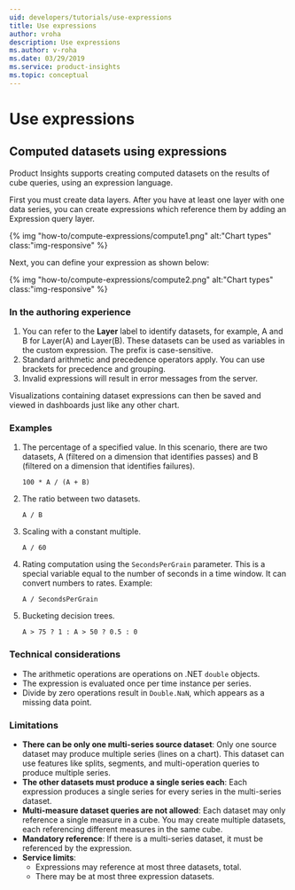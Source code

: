 ```yaml
---
uid: developers/tutorials/use-expressions
title: Use expressions
author: vroha
description: Use expressions
ms.author: v-roha
ms.date: 03/29/2019
ms.service: product-insights
ms.topic: conceptual
---
```


# Use expressions

## Computed datasets using expressions

Product Insights supports creating computed datasets on the results of cube queries, using an expression 
language.

First you must create data layers. After you have at least one layer with one data series, you can create expressions which reference them by adding an Expression query layer.

{% img "how-to/compute-expressions/compute1.png" alt:"Chart types" class:"img-responsive" %}

Next, you can define your expression as shown below:

{% img "how-to/compute-expressions/compute2.png" alt:"Chart types" class:"img-responsive" %}

### In the authoring experience

1. You can refer to the **Layer** label to identify datasets, for example, A and B for Layer(A) and Layer(B). These datasets can be used as variables in the custom expression. The prefix is case-sensitive.
1. Standard arithmetic and precedence operators apply. You can use brackets for precedence and grouping.
1. Invalid expressions will result in error messages from the server.

Visualizations containing dataset expressions can then be saved and viewed in dashboards just like any other chart.

### Examples

1.  The percentage of a specified value. In this scenario, there are two datasets, A (filtered on a dimension that identifies passes) and B (filtered on a dimension that identifies failures).
    ```shell
    100 * A / (A + B)
    ```
1.  The ratio between two datasets.
    ```shell
    A / B
    ```
1.  Scaling with a constant multiple.
    ```shell
    A / 60
    ```
1.  Rating computation using the `SecondsPerGrain` parameter. This is a special variable equal to the number of seconds in a time window. It can convert numbers to rates. Example:
    ```shell
    A / SecondsPerGrain
    ```
1.  Bucketing decision trees.
    ```shell
    A > 75 ? 1 : A > 50 ? 0.5 : 0
    ```

### Technical considerations

* The arithmetic operations are operations on .NET `double` objects.
* The expression is evaluated once per time instance per series.
* Divide by zero operations result in `Double.NaN`, which appears as a missing data point.

### Limitations

* **There can be only one multi-series source dataset**: Only one source dataset may produce multiple series (lines on a chart). This dataset can use features like splits, segments, and multi-operation queries to produce multiple series.
* **The other datasets must produce a single series each**: Each expression produces a single series for every series in the multi-series dataset.
* **Multi-measure dataset queries are not allowed**: Each dataset may only reference a single measure in a cube. You may create multiple datasets, each referencing different measures in the same cube.
* **Mandatory reference**: If there is a multi-series dataset, it must be referenced by the expression.
* **Service limits**:
    * Expressions may reference at most three datasets, total.
	* There may be at most three expression datasets.
